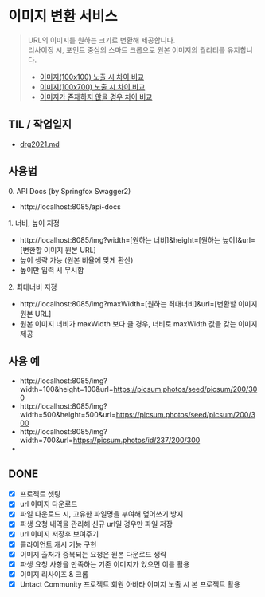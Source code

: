 
# 이미지 변환 서비스

> URL의 이미지를 원하는 크기로 변환해 제공합니다.  
> 리사이징 시, 포인트 중심의 스마트 크롭으로 원본 이미지의 퀄리티를 유지합니다.  
> - [이미지(100x100) 노출 시 차이 비교](https://to2.kr/cBu)
> - [이미지(100x700) 노출 시 차이 비교](https://to2.kr/cBv)
> - [이미지가 존재하지 않을 경우 차이 비교](https://to2.kr/cBy)

## TIL / 작업일지
- [drg2021.md](https://github.com/frenchLineCigar/drg2021/blob/master/derived_resource_generator.md)

## 사용법

0\. API Docs (by Springfox Swagger2)
  - http://localhost:8085/api-docs


1\. 너비, 높이 지정
  - http://localhost:8085/img?width=[원하는 너비]&height=[원하는 높이]&url=[변환할 이미지 원본 URL]
  - 높이 생략 가능 (원본 비율에 맞게 환산)
  - 높이만 입력 시 무시함


2\. 최대너비 지정
  - http://localhost:8085/img?maxWidth=[원하는 최대너비]&url=[변환할 이미지 원본 URL]
  - 원본 이미지 너비가 maxWidth 보다 클 경우, 너비로 maxWidth 값을 갖는 이미지 제공


## 사용 예

- http://localhost:8085/img?width=100&height=100&url=https://picsum.photos/seed/picsum/200/300
- http://localhost:8085/img?width=500&height=500&url=https://picsum.photos/seed/picsum/200/300
- http://localhost:8085/img?width=700&url=https://picsum.photos/id/237/200/300
- 


## DONE
- [x] 프로젝트 셋팅
- [x] url 이미지 다운로드
- [x] 파일 다운로드 시, 고유한 파일명을 부여해 덮어쓰기 방지
- [x] 파생 요청 내역을 관리해 신규 url일 경우만 파일 저장
- [x] url 이미지 저장후 보여주기
- [x] 클라이언트 캐시 기능 구현
- [x] 이미지 출처가 중복되는 요청은 원본 다운로드 생략
- [x] 파생 요청 사항을 만족하는 기존 이미지가 있으면 이를 활용
- [x] 이미지 리사이즈 & 크롭
- [x] Untact Community 프로젝트 회원 아바타 이미지 노출 시 본 프로젝트 활용
